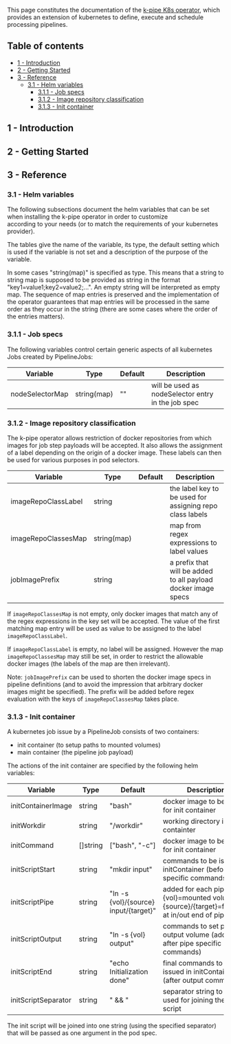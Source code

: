 
This page constitutes the documentation of the [k-pipe K8s operator](https://helm.k-pipe.cloud), which provides 
an extension of kubernetes to define, execute and schedule processing pipelines.

## Table of contents

- [1 - Introduction](#1---introduction)
- [2 - Getting Started](#2---getting-started)
- [3 - Reference](#3---reference)
  - [3.1 - Helm variables](#31---helm-variables)
    - [3.1.1 - Job specs](#311---job-specs)
    - [3.1.2 - Image repository classification](#312---image-repository-classification)
    - [3.1.3 - Init container](#313---init-container)

## 1 - Introduction

## 2 - Getting Started

## 3 - Reference

### 3.1 - Helm variables

The following subsections document the helm variables that can be set when installing the k-pipe operator in order to customize  
according to your needs (or to match the requirements of your kubernetes provider).

The tables give the name of the variable, its type, the default setting which is used if the variable is not set and a description
of the purpose of the variable.

In some cases "string(map)" is specified as type. This means that a string to string map is supposed to be provided 
as string in the format "key1=value1;key2=value2;...". An empty string will be interpreted as empty map. The 
sequence of map entries is preserved and the implementation of the operator guarantees that map entries 
will be processed in the same order as they occur in the string (there are some cases where the order of the entries matters).

### 3.1.1 - Job specs

The following variables control certain generic aspects of all kubernetes Jobs created by PipelineJobs:

| Variable        | Type        | Default | Description                                        |
|-----------------|-------------|---------|----------------------------------------------------|
| nodeSelectorMap | string(map) | ""      | will be used as nodeSelector entry in the job spec |

### 3.1.2 - Image repository classification

The k-pipe operator allows restriction of docker repositories from which images for job step payloads will be accepted.
It also allows the assignment of a label depending on the origin of a docker image. These labels can then be used 
for various purposes in pod selectors.

| Variable            | Type        | Default | Description                                                    |
|---------------------|-------------|---------|----------------------------------------------------------------|
| imageRepoClassLabel | string      |         | the label key to be used for assigning repo class labels       |
| imageRepoClassesMap | string(map) |         | map from regex expressions to label values                     |
| jobImagePrefix      | string      |         | a prefix that will be added to all payload docker image specs  |

If `imageRepoClassesMap` is not empty, only docker images that match any of the regex expressions in the key set will
be accepted. The value of the first matching map entry will be used as value to be assigned to the label 
`imageRepoClassLabel`.

If `imageRepoClassLabel` is empty, no label will be assigned. However the map `imageRepoClassesMap` may still 
be set, in order to restrict the allowable docker images (the labels of the map are then irrelevant).

Note: `jobImagePrefix` can be used to shorten the docker image specs in pipeline definitions (and to avoid the impression
that arbitrary docker images might be specified). The prefix will be added before regex evaluation with the
keys of `imageRepoClassesMap` takes place.


### 3.1.3 - Init container

A kubernetes job issue by a PipelineJob consists of two containers: 
 - init container (to setup paths to mounted volumes)
 - main container (the pipeline job payload)

The actions of the init container are specified by the following helm variables:

| Variable            | Type     | Default                               | Description                                                                                 |
|---------------------|----------|---------------------------------------|---------------------------------------------------------------------------------------------|
| initContainerImage  | string   | "bash"                                | docker image to be used for init container                                                  |
| initWorkdir         | string   | "/workdir"                            | working directory in init containter                                                        |
| initCommand         | []string | ["bash", "-c"]                        | docker image to be used for init container                                                  |
| initScriptStart     | string   | "mkdir input"                         | commands to be issued in initContainer (before pipe specific commands)                      |
| initScriptPipe      | string   | "ln -s {vol}/{source} input/{target}" | added for each pipe, {vol}=mounted volume, {source}/{target}=filename at in/out end of pipe |
| initScriptOutput    | string   | "ln -s {vol} output"                  | commands to set path to output volume (added after pipe specific commands)                  |
| initScriptEnd       | string   | "echo Initialization done"            | final commands to be issued in initContainer (after output command)                         |
| initScriptSeparator | string   | " && "                                | separator string to be used for joining the init script                                     |

The init script will be joined into one string (using the specified separator) that will be passed as one argument in the pod spec.
